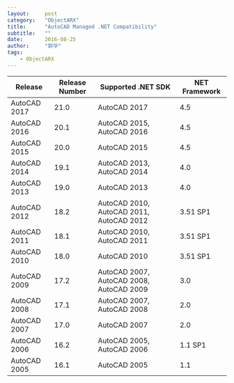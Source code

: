 ```yaml
---
layout:     post
category:   "ObjectARX"
title:      "AutoCAD Managed .NET Compatibility"
subtitle:   ""
date:       2016-08-25
author:     "郭华"
tags:
    - ObjectARX
---
```


Release      | Release Number | Supported .NET SDK                       | NET Framework
-------------|----------------|------------------------------------------|---
AutoCAD 2017 | 21.0           | AutoCAD 2017                             | 4.5
AutoCAD 2016 | 20.1           | AutoCAD 2015, AutoCAD 2016               | 4.5
AutoCAD 2015 | 20.0           | AutoCAD 2015                             | 4.5
AutoCAD 2014 | 19.1           | AutoCAD 2013, AutoCAD 2014               | 4.0
AutoCAD 2013 | 19.0           | AutoCAD 2013                             | 4.0
AutoCAD 2012 | 18.2           | AutoCAD 2010, AutoCAD 2011, AutoCAD 2012 | 3.51 SP1
AutoCAD 2011 | 18.1           | AutoCAD 2010, AutoCAD 2011               | 3.51 SP1
AutoCAD 2010 | 18.0           | AutoCAD 2010                             | 3.51 SP1
AutoCAD 2009 | 17.2           | AutoCAD 2007, AutoCAD 2008, AutoCAD 2009 | 3.0
AutoCAD 2008 | 17.1           | AutoCAD 2007, AutoCAD 2008               | 2.0
AutoCAD 2007 | 17.0           | AutoCAD 2007                             | 2.0
AutoCAD 2006 | 16.2           | AutoCAD 2005, AutoCAD 2006               | 1.1 SP1
AutoCAD 2005 | 16.1           | AutoCAD 2005                             | 1.1
